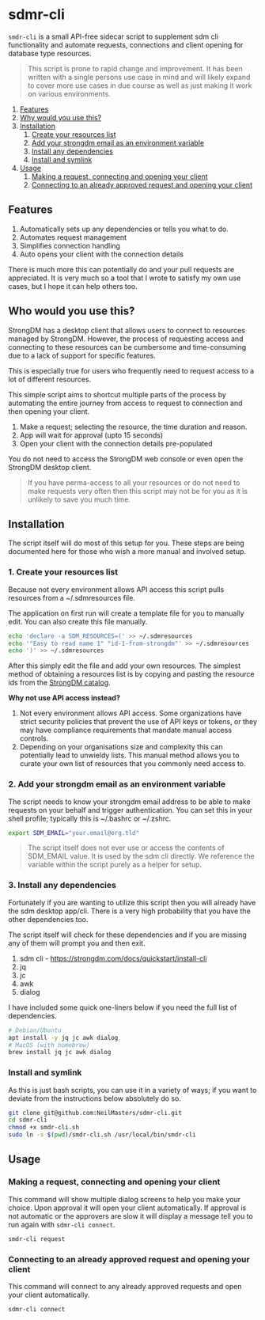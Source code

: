 # sdmr-cli
`smdr-cli` is a small API-free sidecar script to supplement sdm cli
functionality and automate requests, connections and client opening for
database type resources.

> This script is prone to rapid change and improvement. It has been written 
> with a single persons use case in mind and will likely expand to cover more
> use cases in due course as well as just making it work on various 
> environments.

1. [Features](#features)
2. [Why would you use this?](#why-would-you-use-this)
3. [Installation](#installation)
   1. [Create your resources list](#1-create-your-resources-list)
   2. [Add your strongdm email as an environment variable](#2-add-your-strongdm-email-as-an-environment-variable)
   3. [Install any dependencies](#3-install-any-dependencies)
   4. [Install and symlink](#install-and-symlink)
4. [Usage](#usage)
   1. [Making a request, connecting and opening your client](#1-making-a-request-connecting-and-opening-your-client)
   2. [Connecting to an already approved request and opening your client](#2-connecting-to-an-already-approved-request-and-opening-your-client)

## Features
1. Automatically sets up any dependencies or tells you what to do.
2. Automates request management
3. Simplifies connection handling
4. Auto opens your client with the connection details

There is much more this can potentially do and your pull requests are
appreciated. It is very much so a tool that I wrote to satisfy my own
use cases, but I hope it can help others too.

## Who would you use this?
StrongDM has a desktop client that allows users to connect to resources
managed by StrongDM. However, the process of requesting access and
connecting to these resources can be cumbersome and time-consuming
due to a lack of support for specific features.

This is especially true for users who frequently need to request access
to a lot of different resources.

This simple script aims to shortcut multiple parts of the process by
automating the entire journey from access to request to connection and
then opening your client.

1. Make a request; selecting the resource, the time duration and reason.
2. App will wait for approval (upto 15 seconds)
3. Open your client with the connection details pre-populated

You do not need to access the StrongDM web console or even open the
StrongDM desktop client.

> If you have perma-access to all your resources or do not need to make
> requests very often then this script may not be for you as it is unlikely
> to save you much time.

## Installation
The script itself will do most of this setup for you. These steps are being
documented here for those who wish a more manual and involved setup.

### 1. Create your resources list
Because not every environment allows API access this script pulls resources
from a ~/.sdmresources file.

The application on first run will create a template file for you to manually
edit. You can also create this file manually.

```bash
echo 'declare -a SDM_RESOURCES=(' >> ~/.sdmresources
echo '"Easy to read name 1" "id-1-from-strongdm"' >> ~/.sdmresources
echo ')' >> ~/.sdmresources
```

After this simply edit the file and add your own resources. The simplest method
of obtaining a resources list is by copying and pasting the resource ids
from the [StrongDM catalog](https://app.uk.strongdm.com/app/requests/catalog).

**Why not use API access instead?**
1. Not every environment allows API access. Some organizations
have strict security policies that prevent the use of API keys or tokens,
or they may have compliance requirements that mandate manual access
controls.
2. Depending on your organisations size and complexity this can potentially lead
to unwieldy lists. This manual method allows you to curate your own list of
resources that you commonly need access to.

### 2. Add your strongdm email as an environment variable
The script needs to know your strongdm email address to be able to
make requests on your behalf and trigger authentication. You can set this in
your shell profile; typically this is ~/.bashrc or ~/.zshrc.

```bash
export SDM_EMAIL="your.email@org.tld"
```

> The script itself does not ever use or access the contents of  SDM_EMAIL 
> value. It is used by the sdm cli directly. We reference the variable within 
> the script purely as a helper for setup.

### 3. Install any dependencies
Fortunately if you are wanting to utilize this script then you will
already have the sdm desktop app/cli. There is a very high probability
that you have the other dependencies too.

The script itself will check for these dependencies and if you are missing
any of them will prompt you and then exit.

1. sdm cli - https://strongdm.com/docs/quickstart/install-cli
2. jq
3. jc
4. awk
5. dialog

I have included some quick one-liners below if you need the full list of
dependencies.

```bash
# Debian/Ubuntu
apt install -y jq jc awk dialog
# MacOS (with homebrew)
brew install jq jc awk dialog
```

### Install and symlink
As this is just bash scripts, you can use it in a variety of ways; if you
want to deviate from the instructions below absolutely do so.

```bash
git clone git@github.com:NeilMasters/sdmr-cli.git
cd sdmr-cli
chmod +x smdr-cli.sh
sudo ln -s $(pwd)/smdr-cli.sh /usr/local/bin/smdr-cli
```

## Usage
### Making a request, connecting and opening your client
This command will show multiple dialog screens to help you make your choice.
Upon approval it will open your client automatically. If approval is not
automatic or the approvers are slow it will display a message tell you to run
again with `sdmr-cli connect`.

```bash
smdr-cli request
```

### Connecting to an already approved request and opening your client
This command will connect to any already approved requests and open your
client automatically.

```bash
sdmr-cli connect
```